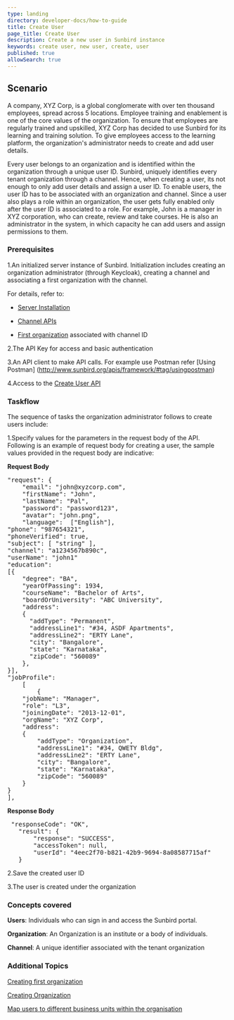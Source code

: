 ```yaml
---
type: landing
directory: developer-docs/how-to-guide
title: Create User
page_title: Create User
description: Create a new user in Sunbird instance
keywords: create user, new user, create, user
published: true
allowSearch: true
---
```

## Scenario

A company, XYZ Corp, is a global conglomerate with over ten thousand employees, spread across 5 locations. Employee training and enablement is one of the core values of the organization. To ensure that employees are regularly trained and upskilled, XYZ Corp has decided to use Sunbird for its learning and training solution. To give employees access to the learning platform, the organization's administrator needs to create and add user details. 

Every user belongs to an organization and is identified within the organization through a unique user ID. Sunbird, uniquely identifies every tenant organization through a channel. Hence, when creating a user, its not enough to only add user details and assign a user ID. To enable users, the user ID has to be associated with an organization and channel. Since a user also plays a role within an organization, the user gets fully enabled only after the user ID is associated to a role. For example, John is a manager in XYZ corporation, who can create, review and take courses. He is also an administrator in the system, in which capacity he can add users and assign permissions to them.  

### Prerequisites

1.An initialized server instance of Sunbird. Initialization includes creating an organization administrator (through Keycloak), creating a channel and associating a first organization with the channel.

For details, refer to:

* [Server Installation](http://www.sunbird.org/developer-docs/installation/server_installation/)

* [Channel APIs](http://www.sunbird.org/apis/framework/#tag/Channel-APIs)

* [First organization](http://www.sunbird.org/developer-docs/initialization) associated with channel ID

2.The API Key for access and basic authentication
  
3.An API client to make API calls. For example use Postman refer [Using Postman] (http://www.sunbird.org/apis/framework/#tag/usingpostman)

4.Access to the [Create User API](http://www.sunbird.org/apis/userapi/#operation/Create%20User)

### Taskflow
 
The sequence of tasks the organization administrator follows to create users include:

1.Specify values for the parameters in the request body of the API. Following is an example of request body for creating a user, the sample values provided in the request body are indicative:

**Request Body**

<pre>
"request": {
    "email": "john@xyzcorp.com",
    "firstName": "John", 
    "lastName": "Pal",
    "password": "password123",
    "avatar": "john.png",
    "language":  ["English"],
"phone": "987654321", 
"phoneVerified": true,
"subject": [ "string" ],
"channel": "a1234567b890c",
"userName": "john1"
"education": 
[{
    "degree": "BA",
    "yearOfPassing": 1934,
    "courseName": "Bachelor of Arts",
    "boardOrUniversity": "ABC University",
    "address": 
    {
      "addType": "Permanent",
      "addressLine1": "#34, ASDF Apartments",
      "addressLine2": "ERTY Lane",
      "city": "Bangalore",
      "state": "Karnataka",
      "zipCode": "560089"
    },
}],
"jobProfile": 
    [
        {
    "jobName": "Manager",
    "role": "L3",
    "joiningDate": "2013-12-01",
    "orgName": "XYZ Corp",
    "address": 
    {
        "addType": "Organization",
        "addressLine1": "#34, QWETY Bldg",
        "addressLine2": "ERTY Lane",
        "city": "Bangalore",
        "state": "Karnataka",
        "zipCode": "560089"
    }
}
],
</pre>

**Response Body**

<pre>
 "responseCode": "OK",
   "result": {
       "response": "SUCCESS",
       "accessToken": null,
       "userId": "4eec2f70-b821-42b9-9694-8a08587715af"
   }
</pre>

2.Save the created user ID

3.The user is created under the organization

### Concepts covered

**Users**: Individuals who can sign in and access the Sunbird portal.

**Organization**: An Organization is an institute or a body of individuals. 

**Channel**: A unique identifier associated with the tenant organization

### Additional Topics

[Creating first organization](http://www.sunbird.org/developer-docs/initialization)

[Creating Organization](http://www.sunbird.org/developer-docs/how-to-guide/how_to_create_organization)

[Map users to different business units within the organisation](http://www.sunbird.org/developer-docs/how-to-guide/how_to_create_org_add_user)